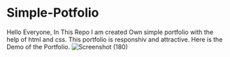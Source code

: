 # Simple-Potfolio
Hello Everyone,
In This Repo I am created Own simple portfolio with the help of html and css.
This portfolio is responshiv and attractive.
Here is the Demo of the Portfolio.
![Screenshot (180)](https://github.com/user-attachments/assets/4b3d884b-c559-44a3-a83f-41485b0b4a56)
